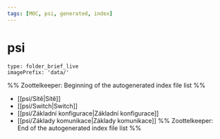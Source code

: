 ```yaml
---
tags: [MOC, psi, generated, index]
---
```

# psi
```ccard
type: folder_brief_live
imagePrefix: 'data/'
```
%% Zoottelkeeper: Beginning of the autogenerated index file list  %%
-  [[psi/Sítě|Sítě]]
-  [[psi/Switch|Switch]]
-  [[psi/Základní konfigurace|Základní konfigurace]]
-  [[psi/Základy komunikace|Základy komunikace]]
%% Zoottelkeeper: End of the autogenerated index file list  %%

